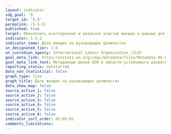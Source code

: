 ```yaml
---
layout: indicator
sdg_goal: '5'
target_id: '5.5'
permalink: /5-5-2/
published: true
target: Обеспечить всестороннее и реальное участие женщин и равные для них возможности для лидерства на всех уровнях принятия решений в политической, экономической и общественной жизни
indicator: 5.5.2
indicator_name: Доля женщин на руководящих должностях
un_designated_tier: 1.0
un_custodian_agency: International Labour Organization (ILO)
goal_meta_link: https//unstats.un.org/sdgs/metadata/files/Metadata-05-05-02.pdf
goal_meta_link_text: Метаданные Целей ООН в области устойчивого развития (PDF, 866 КБ)
reporting_status: notstarted
data_non_statistical: false
graph_type: line
graph_title: Доля женщин на руководящих должностях
data_show_map: false
source_active_1: false
source_active_2: false
source_active_3: false
source_active_4: false
source_active_5: false
source_active_6: false
indicator_sort_order: 05-05-02
comments_limitations: 
---
```

